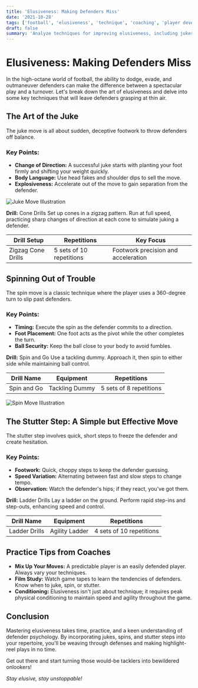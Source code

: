 ```yaml
---
title: 'Elusiveness: Making Defenders Miss'
date: '2021-10-28'
tags: ['football', 'elusiveness', 'technique', 'coaching', 'player development']
draft: false
summary: 'Analyze techniques for improving elusiveness, including jukes, spins, and stutter steps to evade defenders in football.'
---
```


# Elusiveness: Making Defenders Miss

In the high-octane world of football, the ability to dodge, evade, and outmaneuver defenders can make the difference between a spectacular play and a turnover. Let's break down the art of elusiveness and delve into some key techniques that will leave defenders grasping at thin air.

## The Art of the Juke

The juke move is all about sudden, deceptive footwork to throw defenders off balance.

### Key Points:
- **Change of Direction:** A successful juke starts with planting your foot firmly and shifting your weight quickly.
- **Body Language:** Use head fakes and shoulder dips to sell the move.
- **Explosiveness:** Accelerate out of the move to gain separation from the defender.

![Juke Move Illustration](https://linktoimage.com)

**Drill:** Cone Drills
Set up cones in a zigzag pattern. Run at full speed, practicing sharp changes of direction at each cone to simulate juking a defender.

| Drill Setup        | Repetitions               | Key Focus                           |
|--------------------|---------------------------|-------------------------------------|
| Zigzag Cone Drills | 5 sets of 10 repetitions  | Footwork precision and acceleration |

## Spinning Out of Trouble

The spin move is a classic technique where the player uses a 360-degree turn to slip past defenders.

### Key Points:
- **Timing:** Execute the spin as the defender commits to a direction.
- **Foot Placement:** One foot acts as the pivot while the other completes the turn.
- **Ball Security:** Keep the ball close to your body to avoid fumbles.

**Drill:** Spin and Go
Use a tackling dummy. Approach it, then spin to either side while maintaining ball control.

| Drill Name         | Equipment                 | Repetitions               |
|--------------------|---------------------------|---------------------------|
| Spin and Go        | Tackling Dummy            | 5 sets of 8 repetitions   |

![Spin Move Illustration](https://linktoimage.com)

## The Stutter Step: A Simple but Effective Move

The stutter step involves quick, short steps to freeze the defender and create hesitation.

### Key Points:
- **Footwork:** Quick, choppy steps to keep the defender guessing.
- **Speed Variation:** Alternating between fast and slow steps to change tempo.
- **Observation:** Watch the defender's hips; if they react, you've got them.

**Drill:** Ladder Drills
Lay a ladder on the ground. Perform rapid step-ins and step-outs, enhancing speed and control.

| Drill Name         | Equipment                 | Repetitions               |
|--------------------|---------------------------|---------------------------|
| Ladder Drills      | Agility Ladder            | 4 sets of 10 repetitions  |

## Practice Tips from Coaches

- **Mix Up Your Moves:** A predictable player is an easily defended player. Always vary your techniques.
- **Film Study:** Watch game tapes to learn the tendencies of defenders. Know when to juke, spin, or stutter.
- **Conditioning:** Elusiveness isn't just about technique; it requires peak physical conditioning to maintain speed and agility throughout the game.

## Conclusion

Mastering elusiveness takes time, practice, and a keen understanding of defender psychology. By incorporating jukes, spins, and stutter steps into your repertoire, you'll be weaving through defenses and making highlight-reel plays in no time.

Get out there and start turning those would-be tacklers into bewildered onlookers!

*Stay elusive, stay unstoppable!*

```